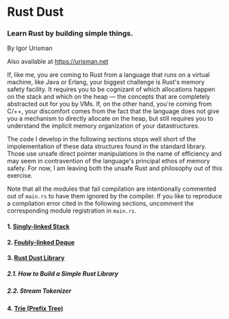 # Rust Dust
### Learn Rust by building simple things.
By Igor Urisman<br>

Also available at https://urisman.net

If, like me, you are coming to Rust from a language that runs on a virtual
machine, like Java or Erlang, your biggest challenge is Rust's memory safety
facility. It requires you to be cognizant of which allocations happen on
the stack and which on the heap — the concepts that are completely abstracted
out for you by VMs. If, on the other hand, you're coming from C/++, your discomfort
comes from the fact that the language does not give you a mechanism
to directly allocate on the heap, but still requires you to understand the implicit
memory organization of your datastructures.

The code I develop in the following sections stops well short of the impolementation of
these data structures found in the standard library. Those use unsafe direct pointer 
manipulations in the name of efficiency and may seem
in contravention of the language's principal ethos of memory safety. For now,
I am leaving both the unsafe Rust and philosophy out of this exercise.

Note that all the modules that fail compilation are intentionally commented out of `main.rs`
to have them ignored by the compiler. If you like to reproduce a compilation error cited
in the following sections, uncomment the corresponding module registration in `main.rs`.

#### 1. [Singly-linked Stack](stack/README.md)
#### 2. [Foubly-linked Deque](deque/README.md)
#### 3. [Rust Dust Library](lib/README.md)
##### 2.1. How to Build a Simple Rust Library
##### 2.2. Stream Tokenizer
#### 4. [Trie (Prefix Tree)](trie/README.md)


